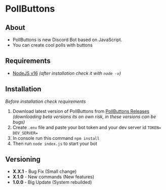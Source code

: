 # PollButtons
## About
- PollButtons is new Discord Bot based on JavaScript.
- You can create cool polls with buttons
## Requirements
- [NodeJS v16](https://nodejs.org/en/) *(after installation check it with `node -v`)*
## Installation
*Before installation check requirements*
1. Download latest version of PollButtons from [PollButtons Releases](https://github.com/DaneeSkripter/PollButtons/releases) *(downloading beta versions its on own risk, in these versions can be bugs)*
2. Create `.env` file and paste your bot token and your dev server id ```TOKEN=```
```DEV_SERVER=```
3. In console run this command `npm install`
4. Then run `node index.js` to start your bot
## Versioning
- **X.X.1** - Bug Fix (Small change)
- **X.1.0** - New commands (New features)
- **1.0.0** - Big Update (System rebuilded)
